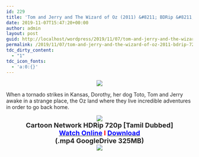 ```yaml
---
id: 229
title: 'Tom and Jerry and The Wizard of Oz (2011) &#8211; BDRip &#8211; 720p &#8211; [Tamil Dubbed] &#8211; x264 &#8211; 300MB'
date: 2019-11-07T15:47:20+00:00
author: admin
layout: post
guid: http://localhost/wordpress/2019/11/07/tom-and-jerry-and-the-wizard-of-oz-2011-bdrip-720p-tamil-dubbed-x264-300mb/
permalink: /2019/11/07/tom-and-jerry-and-the-wizard-of-oz-2011-bdrip-720p-tamil-dubbed-x264-300mb/
tdc_dirty_content:
  - "1"
tdc_icon_fonts:
  - 'a:0:{}'
---
```

<div dir="ltr" style="text-align: left;" trbidi="on">
  <div class="separator" style="clear: both; text-align: center;">
    <a href="https://2.bp.blogspot.com/-YHRvwS4_KCM/XJneNvEHSdI/AAAAAAAAATs/fx_vzS3qo-Ma07ayU4KVRVwOJQVZyO2jgCLcBGAs/s1600/maxresdefault{89079b63309851382655154139bbafeffe7049ba71bd5d4f772edf147b63b0e9}2B{89079b63309851382655154139bbafeffe7049ba71bd5d4f772edf147b63b0e9}25281{89079b63309851382655154139bbafeffe7049ba71bd5d4f772edf147b63b0e9}2529.jpg" imageanchor="1" style="margin-left: 1em; margin-right: 1em;"><img border="0" data-original-height="720" data-original-width="1280" src="https://2.bp.blogspot.com/-YHRvwS4_KCM/XJneNvEHSdI/AAAAAAAAATs/fx_vzS3qo-Ma07ayU4KVRVwOJQVZyO2jgCLcBGAs/s1600/maxresdefault{89079b63309851382655154139bbafeffe7049ba71bd5d4f772edf147b63b0e9}2B{89079b63309851382655154139bbafeffe7049ba71bd5d4f772edf147b63b0e9}25281{89079b63309851382655154139bbafeffe7049ba71bd5d4f772edf147b63b0e9}2529.jpg" /></a>
  </div>
  
  <p>
    <span style="background-color: white; color: #222222; font-family: "arial" , sans-serif; font-size: x-small;">When a tornado strikes in Kansas, Dorothy, her dog Toto, Tom and Jerry awake in a strange place, the Oz land where they live incredible adventures in order to go back home.</span>
  </p>
  
  <div class="separator" style="clear: both; text-align: center;">
    <a href="https://2.bp.blogspot.com/-fai1ZuUwnbA/XIjy2aT4irI/AAAAAAAAANw/WFW0YRK47_8GLAt3pPBSzBk0GJA6Mk5fgCPcBGAYYCw/s1600/torrborder.gif" imageanchor="1" style="margin-left: 1em; margin-right: 1em;"><img border="0" data-original-height="3" data-original-width="500" src="https://2.bp.blogspot.com/-fai1ZuUwnbA/XIjy2aT4irI/AAAAAAAAANw/WFW0YRK47_8GLAt3pPBSzBk0GJA6Mk5fgCPcBGAYYCw/s1600/torrborder.gif" /></a>
  </div>
  
  <div style="text-align: center;">
    <span style="background-color: white; color: #222222; font-family: "arial" , sans-serif;"><b><span style="font-size: large;">Cartoon Network HDRip 720p [Tamil Dubbed]</span></b></span>
  </div>
  
  <div style="text-align: center;">
    <span style="background-color: white; font-family: "arial" , sans-serif;"><b><span style="font-size: large;"><a href="https://toonnetworktamilvideos.blogspot.com/p/tom-and-jerry-and-wizard-of-oz-2011.html"><span style="color: blue;">Watch Online</span></a> <span style="color: red;">I</span> <a href="https://drive.google.com/file/d/1b9b5DaVw9WB3tuDXIaC0WvLdfyHo7Pss/preview"><span style="color: blue;">Download</span></a></span></b></span>
  </div>
  
  <div style="text-align: center;">
    <span style="background-color: white; color: #222222; font-family: "arial" , sans-serif;"><b><span style="font-size: large;">(.mp4 GoogleDrive 325MB)</span></b></span>
  </div>
  
  <div style="text-align: center;">
    <img src="https://2.bp.blogspot.com/-fai1ZuUwnbA/XIjy2aT4irI/AAAAAAAAANw/WFW0YRK47_8GLAt3pPBSzBk0GJA6Mk5fgCPcBGAYYCw/s1600/torrborder.gif" />
  </div>
</div>